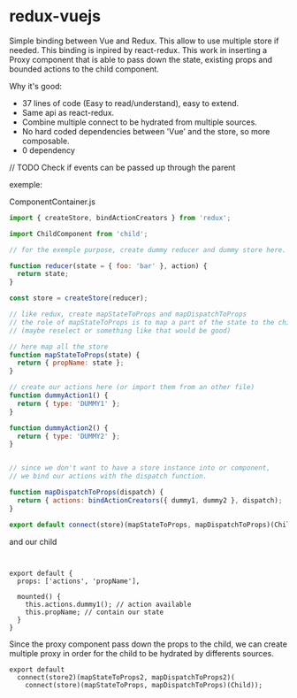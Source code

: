 # redux-vuejs

Simple binding between Vue and Redux.
This allow to use multiple store if needed.
This binding is inpired by react-redux.
This work in inserting a Proxy component that is able to pass down the state, existing props and bounded actions to the child component.

Why it's good:

  - 37 lines of code (Easy to read/understand), easy to extend.
  - Same api as react-redux.
  - Combine multiple connect to be hydrated from multiple sources.
  - No hard coded dependencies between 'Vue' and the store, so more composable.
  - 0 dependency

// TODO
Check if events can be passed up through the parent

exemple:

ComponentContainer.js

```javascript
import { createStore, bindActionCreators } from 'redux';

import ChildComponent from 'child';

// for the exemple purpose, create dummy reducer and dummy store here.

function reducer(state = { foo: 'bar' }, action) {
  return state;
}

const store = createStore(reducer);

// like redux, create mapStateToProps and mapDispatchToProps
// the role of mapStateToProps is to map a part of the state to the child props.
// (maybe reselect or something like that would be good)

// here map all the store
function mapStateToProps(state) {
  return { propName: state };
}

// create our actions here (or import them from an other file)
function dummyAction1() {
  return { type: 'DUMMY1' };
}

function dummyAction2() {
  return { type: 'DUMMY2' };
}


// since we don't want to have a store instance into or component,
// we bind our actions with the dispatch function.

function mapDispatchToProps(dispatch) {
  return { actions: bindActionCreators({ dummy1, dummy2 }, dispatch);
}

export default connect(store)(mapStateToProps, mapDispatchToProps)(Child);
```

and our child

```vue


export default {
  props: ['actions', 'propName'],

  mounted() {
    this.actions.dummy1(); // action available
    this.propName; // contain our state
  }
}

```

Since the proxy component pass down the props to the child, we can create multiple proxy in order for the child to be hydrated by differents sources.

```
export default
  connect(store2)(mapStateToProps2, mapDispatchToProps2)(
    connect(store)(mapStateToProps, mapDispatchToProps)(Child));
```




